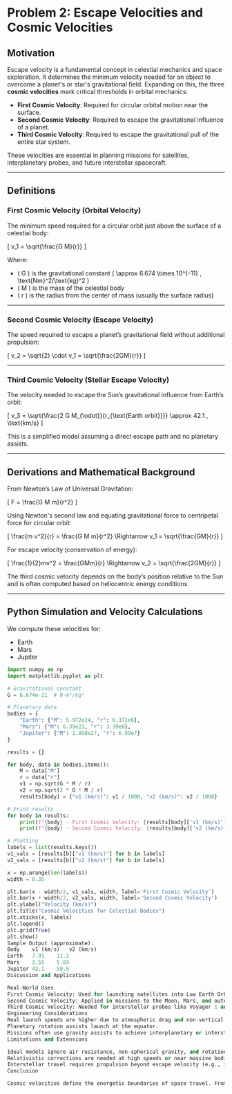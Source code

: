 # Problem 2: Escape Velocities and Cosmic Velocities

## Motivation

Escape velocity is a fundamental concept in celestial mechanics and space exploration. It determines the minimum velocity needed for an object to overcome a planet's or star's gravitational field. Expanding on this, the three **cosmic velocities** mark critical thresholds in orbital mechanics:

- **First Cosmic Velocity**: Required for circular orbital motion near the surface.
- **Second Cosmic Velocity**: Required to escape the gravitational influence of a planet.
- **Third Cosmic Velocity**: Required to escape the gravitational pull of the entire star system.

These velocities are essential in planning missions for satellites, interplanetary probes, and future interstellar spacecraft.

---

## Definitions

### First Cosmic Velocity (Orbital Velocity)
The minimum speed required for a circular orbit just above the surface of a celestial body:

\[
v_1 = \sqrt{\frac{G M}{r}}
\]

Where:
- \( G \) is the gravitational constant \( \approx 6.674 \times 10^{-11} \, \text{Nm}^2/\text{kg}^2 \)
- \( M \) is the mass of the celestial body
- \( r \) is the radius from the center of mass (usually the surface radius)

---

### Second Cosmic Velocity (Escape Velocity)
The speed required to escape a planet’s gravitational field without additional propulsion:

\[
v_2 = \sqrt{2} \cdot v_1 = \sqrt{\frac{2GM}{r}}
\]

---

### Third Cosmic Velocity (Stellar Escape Velocity)
The velocity needed to escape the Sun’s gravitational influence from Earth’s orbit:

\[
v_3 = \sqrt{\frac{2 G M_{\odot}}{r_{\text{Earth orbit}}}} \approx 42.1 \, \text{km/s}
\]

This is a simplified model assuming a direct escape path and no planetary assists.

---

## Derivations and Mathematical Background

From Newton’s Law of Universal Gravitation:

\[
F = \frac{G M m}{r^2}
\]

Using Newton's second law and equating gravitational force to centripetal force for circular orbit:

\[
\frac{m v^2}{r} = \frac{G M m}{r^2} \Rightarrow v_1 = \sqrt{\frac{GM}{r}}
\]

For escape velocity (conservation of energy):

\[
\frac{1}{2}mv^2 = \frac{GMm}{r} \Rightarrow v_2 = \sqrt{\frac{2GM}{r}}
\]

The third cosmic velocity depends on the body’s position relative to the Sun and is often computed based on heliocentric energy conditions.

---

## Python Simulation and Velocity Calculations

We compute these velocities for:

- Earth
- Mars
- Jupiter

```python
import numpy as np
import matplotlib.pyplot as plt

# Gravitational constant
G = 6.674e-11  # N·m²/kg²

# Planetary data
bodies = {
    "Earth": {"M": 5.972e24, "r": 6.371e6},
    "Mars": {"M": 6.39e23, "r": 3.39e6},
    "Jupiter": {"M": 1.898e27, "r": 6.99e7}
}

results = {}

for body, data in bodies.items():
    M = data["M"]
    r = data["r"]
    v1 = np.sqrt(G * M / r)
    v2 = np.sqrt(2 * G * M / r)
    results[body] = {"v1 (km/s)": v1 / 1000, "v2 (km/s)": v2 / 1000}

# Print results
for body in results:
    print(f"{body} - First Cosmic Velocity: {results[body]['v1 (km/s)']:.2f} km/s")
    print(f"{body} - Second Cosmic Velocity: {results[body]['v2 (km/s)']:.2f} km/s\n")

# Plotting
labels = list(results.keys())
v1_vals = [results[b]["v1 (km/s)"] for b in labels]
v2_vals = [results[b]["v2 (km/s)"] for b in labels]

x = np.arange(len(labels))
width = 0.35

plt.bar(x - width/2, v1_vals, width, label='First Cosmic Velocity')
plt.bar(x + width/2, v2_vals, width, label='Second Cosmic Velocity')
plt.ylabel("Velocity (km/s)")
plt.title("Cosmic Velocities for Celestial Bodies")
plt.xticks(x, labels)
plt.legend()
plt.grid(True)
plt.show()
Sample Output (approximate):
Body	v1 (km/s)	v2 (km/s)
Earth	7.91	11.2
Mars	3.55	5.03
Jupiter	42.1	59.5
Discussion and Applications

Real-World Uses
First Cosmic Velocity: Used for launching satellites into Low Earth Orbit (LEO).
Second Cosmic Velocity: Applied in missions to the Moon, Mars, and outer planets.
Third Cosmic Velocity: Needed for interstellar probes like Voyager 1 and 2.
Engineering Considerations
Real launch speeds are higher due to atmospheric drag and non-vertical launch paths.
Planetary rotation assists launch at the equator.
Missions often use gravity assists to achieve interplanetary or interstellar speeds.
Limitations and Extensions

Ideal models ignore air resistance, non-spherical gravity, and rotational effects.
Relativistic corrections are needed at high speeds or near massive bodies.
Interstellar travel requires propulsion beyond escape velocity (e.g., ion drives, solar sails).
Conclusion

Cosmic velocities define the energetic boundaries of space travel. From placing satellites into orbit to launching probes beyond the solar system, understanding these velocities is vital for planning and executing space missions. Through theoretical analysis and computational simulation, we gain both practical and conceptual insights into the physics of gravitational escape.

